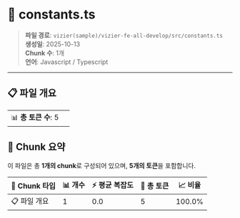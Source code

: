 # 📄 constants.ts

> **파일 경로**: `vizier(sample)/vizier-fe-all-develop/src/constants.ts`  
> **생성일**: 2025-10-13  
> **Chunk 수**: 1개  
> **언어**: Javascript / Typescript
---


## 📋 파일 개요

| | |
|--|--|
| 📊 **총 토큰 수**: 5 |  |






## 🧩 Chunk 요약

이 파일은 총 **1개의 chunk**로 구성되어 있으며, **5개의 토큰**을 포함합니다.

| 🧩 Chunk 타입 | 📊 개수 | ⚡ 평균 복잡도 | 📝 총 토큰 | 📈 비율 |
|---------------|--------|-------------|----------|--------|
| 📋 파일 개요 | 1 | 0.0 | 5 | 100.0% |

